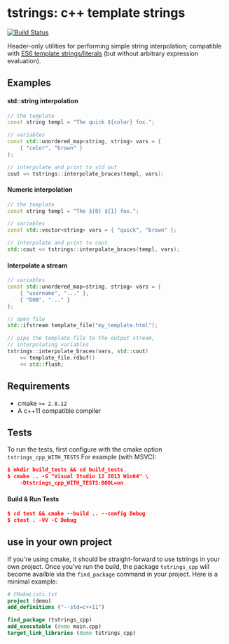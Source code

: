 # tstrings: c++ template strings
[![Build Status](https://travis-ci.org/rayglover/tstrings.svg?branch=master)](https://travis-ci.org/rayglover/tstrings)

Header-only utilities for performing simple string interpolation; compatible with [ES6 template strings/literals](https://developer.mozilla.org/en-US/docs/Web/JavaScript/Reference/Template_literals) (but without arbitrary expression evaluation).

## Examples

#### std::string interpolation

```c++
// the template
const string templ = "The quick ${color} fox.";

// variables
const std::unordered_map<string, string> vars = {
    { "color", "brown" }
};

// interpolate and print to std out
cout << tstrings::interpolate_braces(templ, vars);
```

#### Numeric interpolation

```c++
// the template
const string templ = "The ${0} ${1} fox.";

// variables
const std::vector<string> vars = { "quick", "brown" };

// interpolate and print to cout
std::cout << tstrings::interpolate_braces(templ, vars);
```

#### Interpolate a stream

```c++
// variables
const std::unordered_map<string, string> vars = {
    { "username", "..." },
    { "DOB", "..." }
};

// open file
std::ifstream template_file("my_template.html");

// pipe the template file to the output stream,
// interpolating variables
tstrings::interpolate_braces(vars, std::cout) 
    << template_file.rdbuf() 
    << std::flush;
```

## Requirements

- cmake `>= 2.8.12`
- A c++11 compatible compiler

## Tests

To run the tests, first configure with the cmake option `tstrings_cpp_WITH_TESTS` For example (with MSVC):

```cmake
$ mkdir build_tests && cd build_tests
$ cmake .. -G "Visual Studio 12 2013 Win64" \
    -Dtstrings_cpp_WITH_TESTS:BOOL=on
```

#### Build & Run Tests

```cmake
$ cd test && cmake --build .. --config Debug
$ ctest . -VV -C Debug
```

## use in your own project

If you're using cmake, it should be straight-forward to use tstrings in your own project. Once you've run the build, the package `tstrings_cpp` will become availble via the `find_package` command in your project. Here is a minimal example:

```cmake
# CMakeLists.txt
project (demo)
add_definitions ("--std=c++11")

find_package (tstrings_cpp)
add_executable (demo main.cpp)
target_link_libraries (demo tstrings_cpp)
```
